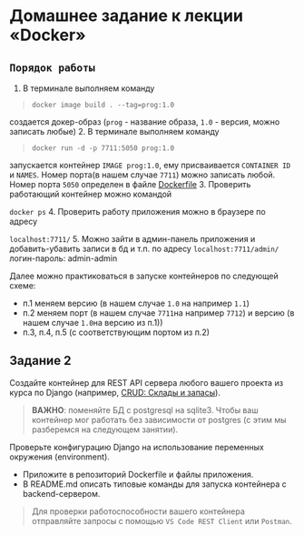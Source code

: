 # Домашнее задание к лекции «Docker»

## `Порядок работы`


1. В терминале выполняем команду

>   `docker image build . --tag=prog:1.0`
   
   создается докер-образ (`prog` - название образа, `1.0` - версия, можно записать любые)
2. В терминале выполняем команду

>   `docker run -d -p 7711:5050 prog:1.0`
   
   запускается контейнер `IMAGE prog:1.0`, ему присваивается `CONTAINER ID` и `NAMES`. 
   Номер порта(в нашем случае `7711`) можно записать любой. Номер порта `5050` определен в 
   файле [Dockerfile](Dockerfile)
3. Проверить работающий контейнер можно командой 

   `docker ps`
4. Проверить работу приложения можно в браузере по адресу 

   `localhost:7711/`
5. Можно зайти в админ-панель приложения и добавить-убавить записи в бд и т.п. 
по адресу 
   `localhost:7711/admin/` логин-пароль: admin-admin
   
Далее можно практиковаться в запуске контейнеров по следующей схеме:
   * п.1 меняем версию (в нашем случае `1.0` на например `1.1`)
   * п.2 меняем порт (в нашем случае `7711`на например `7712`) и версию (в нашем случае `1.0`на версию из п.1))
   * п.3, п.4, п.5 (с соответствующим портом из п.2)

## Задание 2

Создайте контейнер для REST API сервера любого вашего проекта из курса по Django (например, [CRUD: Склады и запасы](https://github.com/netology-code/dj-homeworks/tree/drf/3.2-crud/stocks_products)).

> **ВАЖНО**: поменяйте БД с postgresql на sqlite3. Чтобы ваш контейнер мог работать без зависимости от postgres (с этим мы разберемся на следующем занятии).

Проверьте конфигурацию Django на использование переменных окружения (environment).

- Приложите в репозиторий Dockerfile и файлы приложения.
- В README.md описать типовые команды для запуска контейнера c backend-сервером.

> Для проверки работоспособности вашего контейнера отправляйте запросы с помощью `VS Code REST Client` или `Postman`.